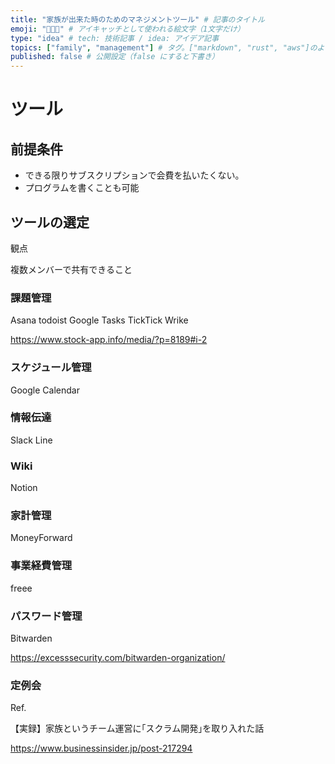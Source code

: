```yaml
---
title: "家族が出来た時のためのマネジメントツール" # 記事のタイトル
emoji: "👨‍👩‍👧" # アイキャッチとして使われる絵文字（1文字だけ）
type: "idea" # tech: 技術記事 / idea: アイデア記事
topics: ["family", "management"] # タグ。["markdown", "rust", "aws"]のように指定する
published: false # 公開設定（false にすると下書き）
---
```


# ツール

## 前提条件

- できる限りサブスクリプションで会費を払いたくない。
- プログラムを書くことも可能

## ツールの選定

観点

複数メンバーで共有できること

### 課題管理

Asana
todoist
Google Tasks
TickTick
Wrike

https://www.stock-app.info/media/?p=8189#i-2



### スケジュール管理

Google Calendar

### 情報伝達

Slack
Line

### Wiki

Notion

### 家計管理

MoneyForward

### 事業経費管理

freee

### パスワード管理

Bitwarden

https://excesssecurity.com/bitwarden-organization/

### 定例会

Ref.

【実録】家族というチーム運営に｢スクラム開発｣を取り入れた話

https://www.businessinsider.jp/post-217294

